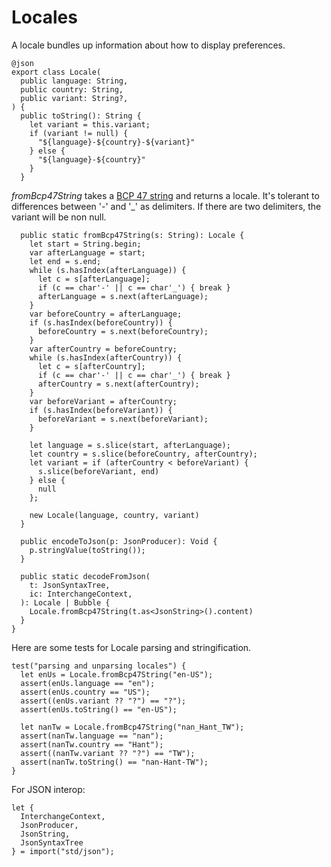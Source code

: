 # Locales

A locale bundles up information about how to display preferences.

    @json
    export class Locale(
      public language: String,
      public country: String,
      public variant: String?,
    ) {
      public toString(): String {
        let variant = this.variant;
        if (variant != null) {
          "${language}-${country}-${variant}"
        } else {
          "${language}-${country}"
        }
      }


*fromBcp47String* takes a [BCP 47 string](https://en.wikipedia.org/wiki/IETF_language_tag)
and returns a locale.
It's tolerant to differences between '-' and '_' as delimiters.
If there are two delimiters, the variant will be non null.

      public static fromBcp47String(s: String): Locale {
        let start = String.begin;
        var afterLanguage = start;
        let end = s.end;
        while (s.hasIndex(afterLanguage)) {
          let c = s[afterLanguage];
          if (c == char'-' || c == char'_') { break }
          afterLanguage = s.next(afterLanguage);
        }
        var beforeCountry = afterLanguage;
        if (s.hasIndex(beforeCountry)) {
          beforeCountry = s.next(beforeCountry);
        }
        var afterCountry = beforeCountry;
        while (s.hasIndex(afterCountry)) {
          let c = s[afterCountry];
          if (c == char'-' || c == char'_') { break }
          afterCountry = s.next(afterCountry);
        }
        var beforeVariant = afterCountry;
        if (s.hasIndex(beforeVariant)) {
          beforeVariant = s.next(beforeVariant);
        }

        let language = s.slice(start, afterLanguage);
        let country = s.slice(beforeCountry, afterCountry);
        let variant = if (afterCountry < beforeVariant) {
          s.slice(beforeVariant, end)
        } else {
          null
        };

        new Locale(language, country, variant)
      }

      public encodeToJson(p: JsonProducer): Void {
        p.stringValue(toString());
      }

      public static decodeFromJson(
        t: JsonSyntaxTree,
        ic: InterchangeContext,
      ): Locale | Bubble {
        Locale.fromBcp47String(t.as<JsonString>().content)
      }
    }

Here are some tests for Locale parsing and stringification.

    test("parsing and unparsing locales") {
      let enUs = Locale.fromBcp47String("en-US");
      assert(enUs.language == "en");
      assert(enUs.country == "US");
      assert((enUs.variant ?? "?") == "?");
      assert(enUs.toString() == "en-US");

      let nanTw = Locale.fromBcp47String("nan_Hant_TW");
      assert(nanTw.language == "nan");
      assert(nanTw.country == "Hant");
      assert((nanTw.variant ?? "?") == "TW");
      assert(nanTw.toString() == "nan-Hant-TW");
    }

For JSON interop:

    let {
      InterchangeContext,
      JsonProducer,
      JsonString,
      JsonSyntaxTree
    } = import("std/json");
